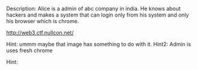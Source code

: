 Description:
Alice is a admin of abc company in india. He knows about hackers and makes a system that can login only from his system and only his browser which is chrome.

http://web3.ctf.nullcon.net/

Hint:  ummm maybe that image has something to do with it.
Hint2: Admin is uses fresh chrome

Hint:
